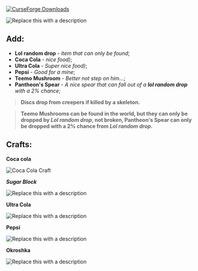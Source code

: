 [![CurseForge Downloads](https://img.shields.io/curseforge/dt/1165568?style=for-the-badge&label=CurseForge&labelColor=%23181f30&color=%23f16436
)](https://www.curseforge.com/minecraft/mc-mods/mutants-of-discord)

![Replace this with a description](https://cdn.modrinth.com/data/cached_images/12b71feb362ec1442b4f2b62c2e8ec296e601cef_0.webp)
## Add:
- **Lol random drop** - _item that can only be found_;
- **Coca Cola** - _nice food)_;
- **Ultra Cola** - _Super nice food)_;
- **Pepsi** - _Good for a mine_;
- **Teemo Mushroom** - _Better not step on him..._;
- **Pantheon's Spear** - _A nice spear that can fall out of a **lol random drop** with a 2% chance_;

> **Discs drop from creepers if killed by a skeleton.**

> **Teemo Mushrooms can be found in the world, but they can only be dropped by _Lol random drop_, not broken,
> Pantheon's Spear can only be dropped with a 2% chance from _Lol random drop_.**

## Crafts:
**Coca cola**

![Coca Cola Craft](https://cdn.modrinth.com/data/cached_images/0aa1c1c2906a9ad66cdb79c219679e815c9d0399.png)

_**Sugar Block**_

![Replace this with a description](https://cdn.modrinth.com/data/cached_images/8dfd85eb9ead6751e586d097c48258143a5d917a.png)

**Ultra Cola**

![Replace this with a description](https://cdn.modrinth.com/data/cached_images/8002758b08f7a0001a943833ff4a4f5c4ba24d9e.png)

**Pepsi**

![Replace this with a description](https://cdn.modrinth.com/data/cached_images/f4597e702d61154133e735a64dbc48c2cb88f8e9.png)

**Okroshka**

![Replace this with a description](https://cdn.modrinth.com/data/cached_images/1583b720c3ccaceebe5cac62031eb69f0dc200d1.png)
